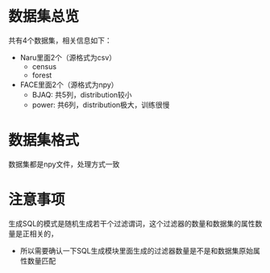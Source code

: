# 数据集总览
共有4个数据集，相关信息如下：
- Naru里面2个（源格式为csv）
  - census
  - forest
- FACE里面2个（源格式为npy）
  - BJAQ: 共5列，distribution较小
  - power: 共6列，distribution极大，训练很慢

# 数据集格式
数据集都是npy文件，处理方式一致

# 注意事项
生成SQL的模式是随机生成若干个过滤谓词，这个过滤器的数量和数据集的属性数量是正相关的，
- 所以需要确认一下SQL生成模块里面生成的过滤器数量是不是和数据集原始属性数量匹配
